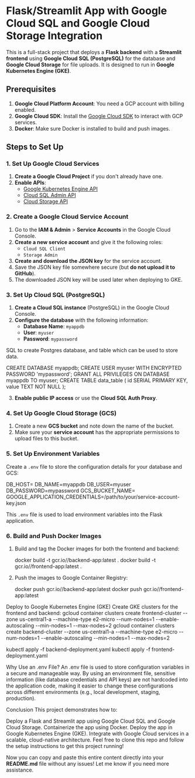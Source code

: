 # Flask/Streamlit App with Google Cloud SQL and Google Cloud Storage Integration

This is a full-stack project that deploys a **Flask backend** with a **Streamlit frontend** using **Google Cloud SQL (PostgreSQL)** for the database and **Google Cloud Storage** for file uploads. It is designed to run in **Google Kubernetes Engine (GKE)**.

## Prerequisites

1. **Google Cloud Platform Account**: You need a GCP account with billing enabled.
2. **Google Cloud SDK**: Install the [Google Cloud SDK](https://cloud.google.com/sdk/docs/install) to interact with GCP services.
3. **Docker**: Make sure Docker is installed to build and push images.

## Steps to Set Up

### 1. Set Up Google Cloud Services

1. **Create a Google Cloud Project** if you don't already have one.
2. **Enable APIs**:
   - [Google Kubernetes Engine API](https://console.cloud.google.com/marketplace/product/google/container.googleapis.com)
   - [Cloud SQL Admin API](https://console.cloud.google.com/apis/library/sqladmin.googleapis.com)
   - [Cloud Storage API](https://console.cloud.google.com/apis/library/storage.googleapis.com)

### 2. Create a Google Cloud Service Account

1. Go to the **IAM & Admin** > **Service Accounts** in the Google Cloud Console.
2. **Create a new service account** and give it the following roles:
   - `Cloud SQL Client`
   - `Storage Admin`
3. **Create and download the JSON key** for the service account.
4. Save the JSON key file somewhere secure (but **do not upload it to GitHub**).
5. The downloaded JSON key will be used later when deploying to GKE.

### 3. Set Up Cloud SQL (PostgreSQL)

1. **Create a Cloud SQL instance** (PostgreSQL) in the Google Cloud Console.
2. **Configure the database** with the following information:
   - **Database Name**: `myappdb`
   - **User**: `myuser`
   - **Password**: `mypassword`

SQL to create Postgres database, and table which can be used to store data.

CREATE DATABASE myappdb;
CREATE USER myuser WITH ENCRYPTED PASSWORD 'mypassword';
GRANT ALL PRIVILEGES ON DATABASE myappdb TO myuser;
CREATE TABLE data_table (
    id SERIAL PRIMARY KEY,
    value TEXT NOT NULL
);

3. **Enable public IP access** or use the **Cloud SQL Auth Proxy**.

### 4. Set Up Google Cloud Storage (GCS)

1. Create a new **GCS bucket** and note down the name of the bucket.
2. Make sure your **service account** has the appropriate permissions to upload files to this bucket.

### 5. Set Up Environment Variables

Create a `.env` file to store the configuration details for your database and GCS:

DB_HOST=<your-cloud-sql-public-ip> 
DB_NAME=myappdb DB_USER=myuser 
DB_PASSWORD=mypassword 
GCS_BUCKET_NAME=<your-gcs-bucket-name>
GOOGLE_APPLICATION_CREDENTIALS=/path/to/your/service-account-key.json


This `.env` file is used to load environment variables into the Flask application.

### 6. Build and Push Docker Images

1. Build and tag the Docker images for both the frontend and backend:
  
   docker build -t gcr.io/<your-project-id>/backend-app:latest .
   docker build -t gcr.io/<your-project-id>/frontend-app:latest .

2. Push the images to Google Container Registry:

   docker push gcr.io/<your-project-id>/backend-app:latest
   docker push gcr.io/<your-project-id>/frontend-app:latest

Deploy to Google Kubernetes Engine (GKE)
  Create GKE clusters for the frontend and backend:
    gcloud container clusters create frontend-cluster --zone us-central1-a --machine-type e2-micro --num-nodes=1 --enable-autoscaling --min-nodes=1 --max-nodes=2
    gcloud container clusters create backend-cluster --zone us-central1-a --machine-type e2-micro --num-nodes=1 --enable-autoscaling --min-nodes=1 --max-nodes=2

   kubectl apply -f backend-deployment.yaml
   kubectl apply -f frontend-deployment.yaml

Why Use an .env File?
An .env file is used to store configuration variables in a secure and manageable way. By using an environment file, sensitive information (like database credentials and API keys) are not hardcoded into the application code, making it easier to change these configurations across different environments (e.g., local development, staging, production).

Conclusion
This project demonstrates how to:

Deploy a Flask and Streamlit app using Google Cloud SQL and Google Cloud Storage.
Containerize the app using Docker.
Deploy the app in Google Kubernetes Engine (GKE).
Integrate with Google Cloud services in a scalable, cloud-native architecture.
Feel free to clone this repo and follow the setup instructions to get this project running!

Now you can copy and paste this entire content directly into your **README.md** file without any issues! Let me know if you need more assistance.




